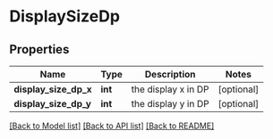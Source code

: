# DisplaySizeDp

## Properties
Name | Type | Description | Notes
------------ | ------------- | ------------- | -------------
**display_size_dp_x** | **int** | the display x in DP | [optional] 
**display_size_dp_y** | **int** | the display y in DP | [optional] 

[[Back to Model list]](../README.md#documentation-for-models) [[Back to API list]](../README.md#documentation-for-api-endpoints) [[Back to README]](../README.md)

